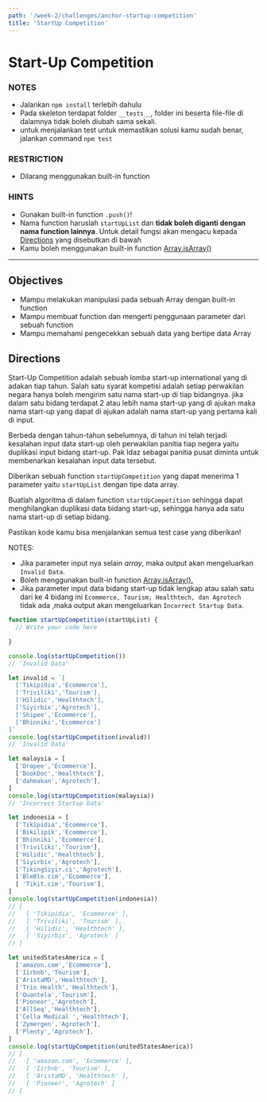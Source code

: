 ```yaml
---
path: '/week-2/challenges/anchor-startup-competition'
title: 'StartUp Competition'
---
```


# Start-Up Competition

### NOTES

- Jalankan `npm install` terlebih dahulu
- Pada skeleton terdapat folder `__tests__`, folder ini beserta file-file di dalamnya tidak boleh diubah sama sekali.
- untuk menjalankan test untuk memastikan solusi kamu sudah benar, jalankan command `npm test`

### RESTRICTION

- Dilarang menggunakan built-in function

### HINTS

- Gunakan built-in function `.push()`!
- Nama function haruslah `startUpList` dan __tidak boleh diganti dengan nama function lainnya__. Untuk detail fungsi akan mengacu kepada [Directions](#directions) yang disebutkan di bawah
- Kamu boleh menggunakan built-in function [Array.isArray()](https://developer.mozilla.org/id/docs/Web/JavaScript/Reference/Global_Objects/Array/isArray)


---

## Objectives

- Mampu melakukan manipulasi pada sebuah Array dengan built-in function
- Mampu membuat function dan mengerti penggunaan parameter dari sebuah function
- Mampu memahami pengecekkan sebuah data yang bertipe data Array

## Directions

Start-Up Competition adalah sebuah lomba start-up international yang di adakan tiap tahun.
Salah satu syarat kompetisi adalah setiap perwakilan negara hanya boleh mengirim satu nama start-up di tiap bidangnya. jika dalam satu bidang terdapat 2 atau lebih nama start-up yang di ajukan maka nama start-up yang dapat di ajukan adalah nama start-up yang pertama kali di input.

Berbeda dengan tahun-tahun sebelumnya, di tahun ini telah terjadi kesalahan input data start-up oleh perwakilan panitia tiap negera yaitu duplikasi input bidang start-up. Pak Idaz sebagai panitia pusat diminta untuk membenarkan kesalahan input data tersebut.

Diberikan sebuah function `startUpCompetition` yang dapat menerima 1 parameter yaitu `startUpList` dengan tipe data array.

Buatlah algoritma di dalam function `startUpCompetition` sehingga dapat menghilangkan duplikasi data bidang start-up, sehingga hanya ada satu nama start-up di setiap bidang.

Pastikan kode kamu bisa menjalankan semua test case yang diberikan!

NOTES:

- Jika parameter input nya selain _array_, maka output akan mengeluarkan `Invalid Data`.
- Boleh menggunakan built-in function [Array.isArray().](https://developer.mozilla.org/id/docs/Web/JavaScript/Reference/Global_Objects/Array/isArray)
- Jika parameter input data bidang start-up tidak lengkap atau salah satu dari ke 4 bidang ini `Ecommerce, Tourism, Healthtech, dan Agrotech` tidak ada ,maka output akan mengeluarkan `Incorrect Startup Data`.


```js
function startUpCompetition(startUpList) {
  // Write your code here

}

console.log(startUpCompetition())
// 'Invalid Data'

let invalid = `[
  ['Tikipidia','Ecommerce'],
  ['Triviliki','Tourism'],
  ['Hilidic','Healthtech'],
  ['Siyirbix','Agrotech'],
  ['Shipee','Ecommerce'],
  ['Bhinniki','Ecommerce']
]`
console.log(startUpCompetition(invalid))
// 'Invalid Data'

let malaysia = [
  ['Dropee','Ecommerce'],
  ['BookDoc','Healthtech'],
  ['dahmakan','Agrotech'],
]
console.log(startUpCompetition(malaysia))
// 'Incorrect Startup Data'

let indonesia = [
  ['Tikipidia','Ecommerce'],
  ['Bikilipik','Ecommerce'],
  ['Bhinniki','Ecommerce'],
  ['Triviliki','Tourism'],
  ['Hilidic','Healthtech'],
  ['Siyirbix','Agrotech'],
  ['TikingSiyir.ci','Agrotech'],
  ['BleBle.cim','Ecommerce'],
  [ 'Tikit.cim','Tourism'],
]
console.log(startUpCompetition(indonesia))
// [
//   [ 'Tikipidia', 'Ecommerce' ],
//   [ 'Triviliki', 'Tourism' ],
//   [ 'Hilidic', 'Healthtech' ],
//   [ 'Siyirbix', 'Agrotech' ]
// ]

let unitedStatesAmerica = [
  ['amazon.com','Ecommerce'],
  ['Iirbnb','Tourism'],
  ['AristaMD','Healthtech'],
  ['Trio Health','Healthtech'],
  ['Quantela','Tourism'],
  ['Pioneer','Agrotech'],
  ['AllSeq','Healthtech'],
  ['Cella Medical ','Healthtech'],
  ['Zymergen','Agrotech'],
  ['Plenty','Agrotech'],
]
console.log(startUpCompetition(unitedStatesAmerica))
// [
//   [ 'amazon.com', 'Ecommerce' ],
//   [ 'Iirbnb', 'Tourism' ],
//   [ 'AristaMD', 'Healthtech' ],
//   [ 'Pioneer', 'Agrotech' ]
// ]
```
